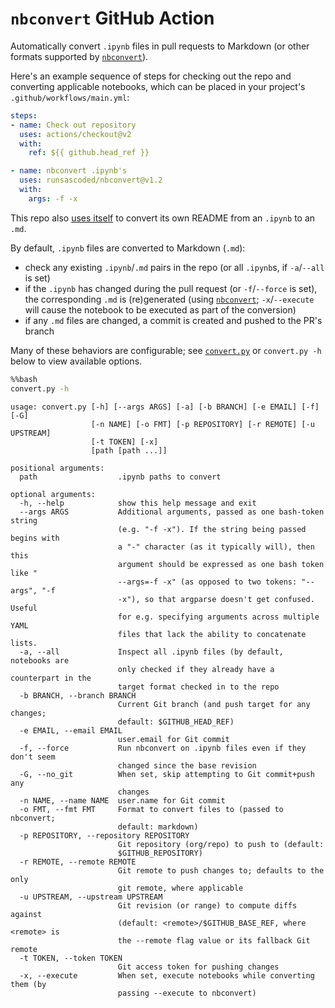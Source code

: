 # `nbconvert` GitHub Action
Automatically convert `.ipynb` files in pull requests to Markdown (or other formats supported by [`nbconvert`]).

Here's an example sequence of steps for checking out the repo and converting applicable notebooks, which can be placed in your project's `.github/workflows/main.yml`:

```yaml
steps:
- name: Check out repository
  uses: actions/checkout@v2
  with:
    ref: ${{ github.head_ref }}

- name: nbconvert .ipynb's
  uses: runsascoded/nbconvert@v1.2
  with:
    args: -f -x
```

This repo also [uses itself](.github/workflows/main.yml) to convert its own README from an `.ipynb` to an `.md`.

By default, `.ipynb` files are converted to Markdown (`.md`):
- check any existing `.ipynb`/`.md` pairs in the repo (or all `.ipynb`s, if `-a`/`--all` is set)
- if the `.ipynb` has changed during the pull request (or `-f`/`--force` is set), the corresponding `.md` is (re)generated (using [`nbconvert`]; `-x`/`--execute` will cause the notebook to be executed as part of the conversion)
- if any `.md` files are changed, a commit is created and pushed to the PR's branch

Many of these behaviors are configurable; see [`convert.py`](convert.py) or `convert.py -h` below to view available options.

[`nbconvert`]: https://nbconvert.readthedocs.io/en/latest/


```bash
%%bash
convert.py -h
```

    usage: convert.py [-h] [--args ARGS] [-a] [-b BRANCH] [-e EMAIL] [-f] [-G]
                      [-n NAME] [-o FMT] [-p REPOSITORY] [-r REMOTE] [-u UPSTREAM]
                      [-t TOKEN] [-x]
                      [path [path ...]]
    
    positional arguments:
      path                  .ipynb paths to convert
    
    optional arguments:
      -h, --help            show this help message and exit
      --args ARGS           Additional arguments, passed as one bash-token string
                            (e.g. "-f -x"). If the string being passed begins with
                            a "-" character (as it typically will), then this
                            argument should be expressed as one bash token like "
                            --args=-f -x" (as opposed to two tokens: "--args", "-f
                            -x"), so that argparse doesn't get confused. Useful
                            for e.g. specifying arguments across multiple YAML
                            files that lack the ability to concatenate lists.
      -a, --all             Inspect all .ipynb files (by default, notebooks are
                            only checked if they already have a counterpart in the
                            target format checked in to the repo
      -b BRANCH, --branch BRANCH
                            Current Git branch (and push target for any changes;
                            default: $GITHUB_HEAD_REF)
      -e EMAIL, --email EMAIL
                            user.email for Git commit
      -f, --force           Run nbconvert on .ipynb files even if they don't seem
                            changed since the base revision
      -G, --no_git          When set, skip attempting to Git commit+push any
                            changes
      -n NAME, --name NAME  user.name for Git commit
      -o FMT, --fmt FMT     Format to convert files to (passed to nbconvert;
                            default: markdown)
      -p REPOSITORY, --repository REPOSITORY
                            Git repository (org/repo) to push to (default:
                            $GITHUB_REPOSITORY)
      -r REMOTE, --remote REMOTE
                            Git remote to push changes to; defaults to the only
                            git remote, where applicable
      -u UPSTREAM, --upstream UPSTREAM
                            Git revision (or range) to compute diffs against
                            (default: <remote>/$GITHUB_BASE_REF, where <remote> is
                            the --remote flag value or its fallback Git remote
      -t TOKEN, --token TOKEN
                            Git access token for pushing changes
      -x, --execute         When set, execute notebooks while converting them (by
                            passing --execute to nbconvert)

